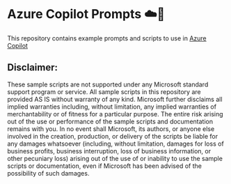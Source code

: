 # Azure Copilot Prompts ☁️🤖
This repository contains example prompts and scripts to use in [Azure Copilot](https://learn.microsoft.com/en-us/azure/copilot/)

## Disclaimer:
These sample scripts are not supported under any Microsoft standard support program or service. 
All sample scripts in this repository are provided AS IS without warranty of any kind. Microsoft further disclaims all implied warranties including, without limitation, any implied warranties of merchantability or of fitness for a particular purpose. The entire risk arising out of the use or performance of the sample scripts and documentation remains with you. In no event shall Microsoft, its authors, or anyone else involved in the creation, production, or delivery of the scripts be liable for any damages whatsoever (including, without limitation, damages for loss of business profits, business interruption, loss of business information, or other pecuniary loss) arising out of the use of or inability to use the sample scripts or documentation, even if Microsoft has been advised of the possibility of such damages.
